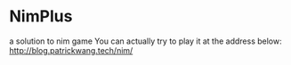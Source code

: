 # NimPlus
a solution to nim game
You can actually try to play it at the address below:  
http://blog.patrickwang.tech/nim/
